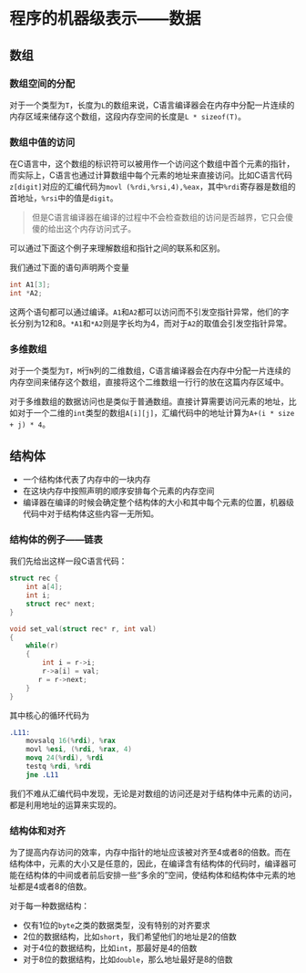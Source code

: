 # 程序的机器级表示——数据

## 数组

### 数组空间的分配

对于一个类型为`T`，长度为`L`的数组来说，C语言编译器会在内存中分配一片连续的内存区域来储存这个数组，这段内存空间的长度是`L * sizeof(T)`。

### 数组中值的访问

在C语言中，这个数组的标识符可以被用作一个访问这个数组中首个元素的指针，而实际上，C语言也通过计算数组中每个元素的地址来直接访问。比如C语言代码`z[digit]`对应的汇编代码为`movl (%rdi,%rsi,4),%eax`，其中`%rdi`寄存器是数组的首地址，`%rsi`中的值是`digit`。

> 但是C语言编译器在编译的过程中不会检查数组的访问是否越界，它只会傻傻的给出这个内存访问式子。

可以通过下面这个例子来理解数组和指针之间的联系和区别。

我们通过下面的语句声明两个变量

```c
int A1[3];
int *A2;
```

这两个语句都可以通过编译。`A1`和`A2`都可以访问而不引发空指针异常，他们的字长分别为12和8。`*A1`和`*A2`则是字长均为4，而对于`A2`的取值会引发空指针异常。

### 多维数组

对于一个类型为`T`，`M`行`N`列的二维数组，C语言编译器会在内存中分配一片连续的内存空间来储存这个数组，直接将这个二维数组一行行的放在这篇内存区域中。

对于多维数组的数据访问也是类似于普通数组。直接计算需要访问元素的地址，比如对于一个二维的`int`类型的数组`A[i][j]`，汇编代码中的地址计算为`A+(i * size + j) * 4`。

## 结构体

- 一个结构体代表了内存中的一块内存
- 在这块内存中按照声明的顺序安排每个元素的内存空间
- 编译器在编译的时候会确定整个结构体的大小和其中每个元素的位置，机器级代码中对于结构体这些内容一无所知。

### 结构体的例子——链表

我们先给出这样一段C语言代码：

```c
struct rec {
    int a[4];
    int i;
    struct rec* next;
}

void set_val(struct rec* r, int val)
{
	while(r)
    {
        int i = r->i;
        r->a[i] = val;
       r = r->next; 
    }
}
```

其中核心的循环代码为

```nasm
.L11:
	movsalq 16(%rdi), %rax
    movl %esi, (%rdi, %rax, 4)
    movq 24(%rdi), %rdi
    testq %rdi, %rdi
    jne .L11
```

我们不难从汇编代码中发现，无论是对数组的访问还是对于结构体中元素的访问，都是利用地址的运算来实现的。

### 结构体和对齐

为了提高内存访问的效率，内存中指针的地址应该被对齐至4或者8的倍数。而在结构体中，元素的大小又是任意的，因此，在编译含有结构体的代码时，编译器可能在结构体的中间或者前后安排一些“多余的”空间，使结构体和结构体中元素的地址都是4或者8的倍数。

对于每一种数据结构：

- 仅有1位的`byte`之类的数据类型，没有特别的对齐要求
- 2位的数据结构，比如`short`，我们希望他们的地址是2的倍数
- 对于4位的数据结构，比如`int`，那最好是4的倍数
- 对于8位的数据结构，比如`double`，那么地址最好是8的倍数
